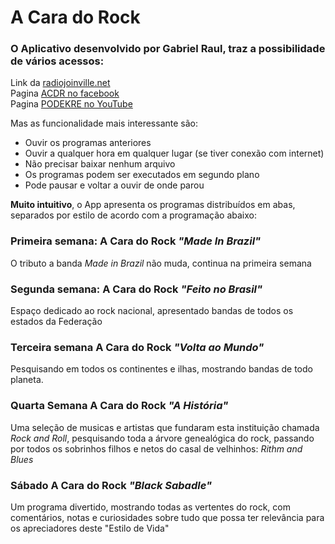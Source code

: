 # A Cara do Rock

### O Aplicativo desenvolvido por Gabriel Raul, traz a possibilidade de vários acessos:

Link da [radiojoinville.net](https://www.radiojoinville.net/)  
Pagina [ACDR no facebook](https://www.facebook.com/acaradorock/)  
Pagina [PODEKRE no YouTube](https://www.youtube.com/podekre)  

Mas as funcionalidade mais interessante são:  

* Ouvir os programas anteriores
* Ouvir a qualquer hora em qualquer lugar (se tiver conexão com internet)
* Não precisar baixar nenhum arquivo
* Os programas podem ser executados em segundo plano
* Pode pausar e voltar a ouvir de onde parou

<b>Muito intuitivo</b>, o App apresenta os programas distribuídos em abas,
separados por estilo de acordo com a programação abaixo:

### Primeira semana: A Cara do Rock <i>"Made In Brazil"</i>
O tributo a banda <i>Made in Brazil</i> não muda, continua na primeira
semana
### Segunda semana: A Cara do Rock <i>"Feito no Brasil"</i>
Espaço dedicado ao rock nacional, apresentado bandas de todos os
estados da Federação
### Terceira semana A Cara do Rock <i>"Volta ao Mundo"</i>
Pesquisando em todos os continentes e ilhas, mostrando bandas de
todo planeta.
### Quarta Semana A Cara do Rock <i>"A História"</i>
Uma seleção de musicas e artistas que fundaram esta instituição
chamada <i>Rock and Roll</i>, pesquisando toda a árvore genealógica do
rock, passando por todos os sobrinhos filhos e netos do casal de
velhinhos: <i>Rithm and Blues</i>

### Sábado A Cara do Rock <i>"Black Sabadle"</i>
Um programa divertido, mostrando todas as vertentes do rock, com
comentários, notas e curiosidades sobre tudo que possa ter
relevância para os apreciadores deste "Estilo de Vida"